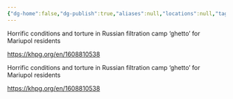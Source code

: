 ```yaml
---
{"dg-home":false,"dg-publish":true,"aliases":null,"locations":null,"tag":null,"date":null,"title":"Horrific conditions and torture in Russian filtration camp ‘ghetto’ for Mariupol residents","permalink":"/horrific-conditions-and-torture-in-russian-filtration-camp-ghetto-for-mariupol-residents/","dgHomeLink":true,"dgPassFrontmatter":true}
---
```



Horrific conditions and torture in Russian filtration camp ‘ghetto’ for Mariupol residents

https://khpg.org/en/1608810538

Horrific conditions and torture in Russian filtration camp ‘ghetto’ for Mariupol residents

https://khpg.org/en/1608810538
